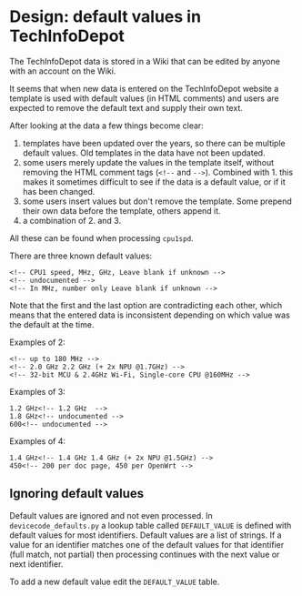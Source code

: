 # Design: default values in TechInfoDepot

The TechInfoDepot data is stored in a Wiki that can be edited by anyone with an
account on the Wiki.

It seems that when new data is entered on the TechInfoDepot website a template
is used with default values (in HTML comments) and users are expected to remove
the default text and supply their own text.

After looking at the data a few things become clear:

1. templates have been updated over the years, so there can be multiple default
   values. Old templates in the data have not been updated.
2. some users merely update the values in the template itself, without removing
   the HTML comment tags (`<!--` and `-->`). Combined with 1. this makes it
   sometimes difficult to see if the data is a default value, or if it has been
   changed.
3. some users insert values but don't remove the template. Some prepend their
   own data before the template, others append it.
4. a combination of 2. and 3.

All these can be found when processing `cpu1spd`.

There are three known default values:

```
<!-- CPU1 speed, MHz, GHz, Leave blank if unknown -->
<!-- undocumented -->
<!-- In MHz, number only Leave blank if unknown -->
```

Note that the first and the last option are contradicting each other, which
means that the entered data is inconsistent depending on which value was the
default at the time.

Examples of 2:

```
<!-- up to 180 MHz -->
<!-- 2.0 GHz 2.2 GHz (+ 2x NPU @1.7GHz) -->
<!-- 32-bit MCU & 2.4GHz Wi-Fi, Single-core CPU @160MHz -->
```

Examples of 3:

```
1.2 GHz<!-- 1.2 GHz  -->
1.8 GHz<!-- undocumented -->
600<!-- undocumented -->
```

Examples of 4:

```
1.4 GHz<!-- 1.4 GHz 1.4 GHz (+ 2x NPU @1.5GHz) -->
450<!-- 200 per doc page, 450 per OpenWrt -->
```

## Ignoring default values

Default values are ignored and not even processed. In `devicecode_defaults.py`
a lookup table called `DEFAULT_VALUE` is defined with default values for most
identifiers. Default values are a list of strings. If a value for an identifier
matches one of the default values for that identifier (full match, not partial)
then processing continues with the next value or next identifier.

To add a new default value edit the `DEFAULT_VALUE` table.
